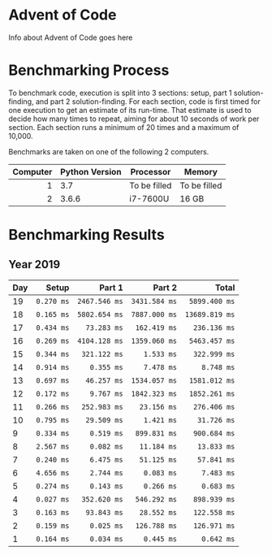 # Advent of Code

Info about Advent of Code goes here

# Benchmarking Process

To benchmark code, execution is split into 3 sections: setup, part 1 solution-finding, and part 2 solution-finding. For each section, code is first timed for one execution to get an estimate of its run-time. That estimate is used to decide how many times to repeat, aiming for about 10 seconds of work per section. Each section runs a minimum of 20 times and a maximum of 10,000.

Benchmarks are taken on one of the following 2 computers.

|Computer|Python Version|Processor|Memory|
|---:|---|---|---|
|1|3.7|To be filled|To be filled|
|2|3.6.6|i7-7600U|16 GB|

# Benchmarking Results

## Year 2019
|Day|Setup|Part 1|Part 2| Total|
|:---|---:|---:|---:|---:|
|19|`0.270 ms`|`2467.546 ms`|`3431.584 ms`|`5899.400 ms`|
|18|`0.165 ms`|`5802.654 ms`|`7887.000 ms`|`13689.819 ms`|
|17|`0.434 ms`|`73.283 ms`|`162.419 ms`|`236.136 ms`|
|16|`0.269 ms`|`4104.128 ms`|`1359.060 ms`|`5463.457 ms`|
|15|`0.344 ms`|`321.122 ms`|`1.533 ms`|`322.999 ms`|
|14|`0.914 ms`|`0.355 ms`|`7.478 ms`|`8.748 ms`|
|13|`0.697 ms`|`46.257 ms`|`1534.057 ms`|`1581.012 ms`|
|12|`0.172 ms`|`9.767 ms`|`1842.323 ms`|`1852.261 ms`|
|11|`0.266 ms`|`252.983 ms`|`23.156 ms`|`276.406 ms`|
|10|`0.795 ms`|`29.509 ms`|`1.421 ms`|`31.726 ms`|
| 9|`0.334 ms`|`0.519 ms`|`899.831 ms`|`900.684 ms`|
| 8|`2.567 ms`|`0.082 ms`|`11.184 ms`|`13.833 ms`|
| 7|`0.240 ms`|`6.475 ms`|`51.125 ms`|`57.841 ms`|
| 6|`4.656 ms`|`2.744 ms`|`0.083 ms`|`7.483 ms`|
| 5|`0.274 ms`|`0.143 ms`|`0.266 ms`|`0.683 ms`|
| 4|`0.027 ms`|`352.620 ms`|`546.292 ms`|`898.939 ms`|
| 3|`0.163 ms`|`93.843 ms`|`28.552 ms`|`122.558 ms`|
| 2|`0.159 ms`|`0.025 ms`|`126.788 ms`|`126.971 ms`|
| 1|`0.164 ms`|`0.034 ms`|`0.445 ms`|`0.642 ms`|
